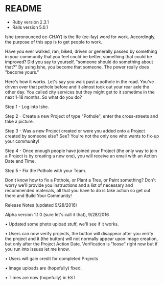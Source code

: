# README

* Ruby version 2.3.1
* Rails version 5.0.1

Ishe (pronounced ee-CHAY) is the Ife (ee-fay) word for work. Accordingly, the purpose of this app is to get people to work.

Have you ever walked, ran, biked, driven or generally passed by something in your community that you feel could be better, something that could be improved? Did you say to yourself, "someone should do something about that?" By using Ishe, you become that someone. The power really does "become yours."

Here's how it works. Let's say you walk past a pothole in the road. You've driven over that pothole before and it almost took out your rear axle the other day. You called city services but they might get to it sometime in the next 1-18 months. So what do you do?

Step 1 - Log into Ishe.

Step 2 - Create a new Project of type "Pothole", enter the cross-streets and take a picture.

Step 3 - Was a new Project created or were you added onto a Project created by someone else? See? You're not the only one who wants to fix-up your community!

Step 4 - Once enough people have joined your Project (the only way to join a Project is by creating a new one), you will receive an email with an Action Date and Time.

Step 5 - Fix the Pothole with your Team.

Don't know how to fix a Pothole, or Plant a Tree, or Paint something? Don't worry we'll provide you instructions and a list of necessary and recommended materials, all that you have to do is take action so get out there and Build Your Community!

Release Notes (updated 9/28/2016)

Alpha version 1.1.0 (sure let's call it that), 9/28/2016

• Updated some photo upload stuff, we'll see if it works.

• Users can now verify projects, the button will disappear after you verify the project and it (the button) will not normally appear upon image creation, but only after the Project Action Date. Verification is "loose" right now but if you run into issues let me know.

• Users will gain credit for completed Projects

• Image uploads are (hopefully) fixed.

• Times are now (hopefully) in EST

